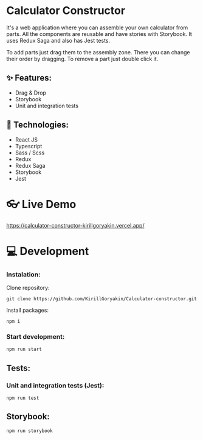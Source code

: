 
# Calculator Constructor
It's a web application where you can assemble your own calculator from parts. All the components are reusable and have stories with Storybook. It uses Redux Saga and also has Jest tests.

To add parts just drag them to the assembly zone. There you can change their order by dragging. To remove a part just double click it.

## ✨ Features:
- Drag & Drop
- Storybook
- Unit and integration tests

## 🔧 Technologies:
- React JS
- Typescript
- Sass / Scss
- Redux
- Redux Saga
- Storybook
- Jest
# 👓 Live Demo
https://calculator-constructor-kirillgoryakin.vercel.app/

# 💻 Development
### Instalation:
Clone repository:
```
git clone https://github.com/KirillGoryakin/Calculator-constructor.git
```
Install packages:
```
npm i
```
### Start development:
```
npm run start
```
## Tests:
### Unit and integration tests (Jest):
```
npm run test
```
## Storybook:
```
npm run storybook
```
